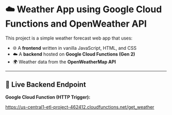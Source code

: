 # ☁️ Weather App using Google Cloud Functions and OpenWeather API

This project is a simple weather forecast web app that uses:
- 🌐 A **frontend** written in vanilla JavaScript, HTML, and CSS
- ☁️ A **backend** hosted on **Google Cloud Functions (Gen 2)**
- 🌍 Weather data from the **OpenWeatherMap API**

---

## 🚀 Live Backend Endpoint

**Google Cloud Function (HTTP Trigger):**


https://us-central1-etl-project-462412.cloudfunctions.net/get_weather
